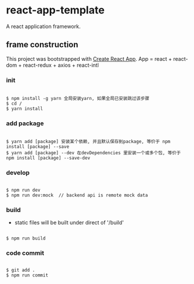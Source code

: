 # react-app-template

A react application framework.

## frame construction

This project was bootstrapped with [Create React App](https://github.com/facebook/create-react-app).
App = react + react-dom + react-redux + axios + react-intl

### init 

``` 

$ npm install -g yarn 全局安装yarn, 如果全局已安装跳过该步骤
$ cd /
$ yarn install
```

### add package

``` 

$ yarn add [package] 安装某个依赖, 并且默认保存到package, 等价于 npm install [package] --save
$ yarn add [package] --dev 在devDependencies 里安装一个或多个包, 等价于 npm install [package] --save-dev
```

### develop

``` 

$ npm run dev
$ npm run dev:mock  // backend api is remote mock data
```

### build

* static files will be built under direct of '/build'

``` 

$ npm run build
```

### code commit

``` 

$ git add .
$ npm run commit
```
